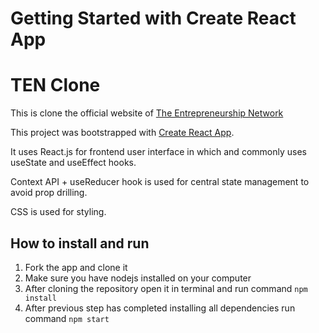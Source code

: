 # Getting Started with Create React App


TEN Clone
=========

This is clone the official website of [The Entrepreneurship Network](https://www.entrepreneurshipnetwork.net/)

This project was bootstrapped with [Create React App](https://github.com/facebook/create-react-app).

It uses React.js for frontend user interface in which and commonly uses useState and useEffect hooks.

Context API + useReducer hook is used for central state management to avoid prop drilling.

CSS is used for styling.

How to install and run
----------------------

1.  Fork the app and clone it
2.  Make sure you have nodejs installed on your computer
3.  After cloning the repository open it in terminal and run command  ``` npm install ```
4.  After previous step has completed installing all dependencies run command ``` npm start ```